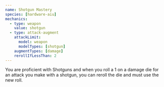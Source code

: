 ```yaml
---
name: Shotgun Mastery
species: [hardware-aiu]
mechanics:
  - type: weapon
    value: shotgun
  - type: attack-augment
    attackLimit:
      model: weapon
      modelTypes: [shotgun]
    augmentTypes: [damage]
    rerollIfLessThan: 2
---
```

You are proficient with Shotguns and when you roll a 1 on a damage die for an attack you make with a shotgun, you can reroll the die and must use the new roll.
